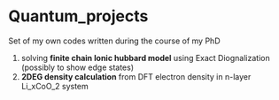 # Quantum_projects
Set of my own codes written during the course of my PhD

1) solving **finite chain Ionic hubbard model** using Exact Diognalization (possibly to show edge states) 
2) **2DEG density calculation** from DFT electron density in n-layer Li_xCoO_2 system
